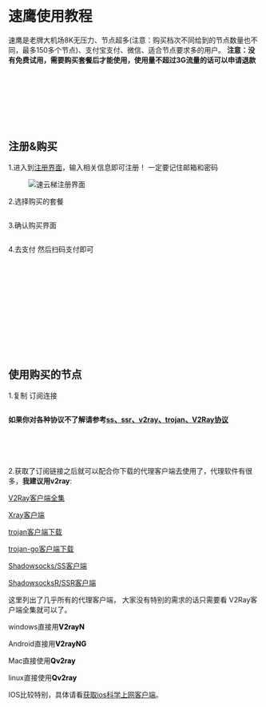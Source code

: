 # 速鹰使用教程  



<!-- wp:paragraph -->
<p>速鹰是老牌大机场8K无压力、节点超多(注意：购买档次不同给到的节点数量也不同，最多150多个节点)、支付宝支付、微信、适合节点要求多的用户。 <strong>注意：没有免费试用，需要购买套餐后才能使用，使用量不超过3G流量的话可以申请退款</strong></p>
<!-- /wp:paragraph -->

<!-- wp:spacer {"height":"70px"} -->
<div style="height:70px" aria-hidden="true" class="wp-block-spacer"></div>
<!-- /wp:spacer -->

<br>
<br>

<!-- wp:heading -->
<h2><strong>注册&amp;购买</strong></h2>
<!-- /wp:heading -->

<!-- wp:paragraph -->
<p>1.进入到<a href="https://suying0000.com/auth/register?code=qiyY" target="_blank" rel="noreferrer noopener">注册界面</a>，输入相关信息即可注册！ 一定要记住邮箱和密码</p>
<!-- /wp:paragraph -->

<!-- wp:image {"id":3616,"sizeSlug":"full","linkDestination":"none"} -->
<figure class="wp-block-image size-full"><img src="https://www.xiaoglt.top/wp-content/uploads/2022/09/速云梯注册界面.png" alt="速云梯注册界面" class="wp-image-3616"/></figure>
<!-- /wp:image -->

<!-- wp:paragraph -->
<p>2.选择购买的套餐</p>
<!-- /wp:paragraph -->

<!-- wp:image {"id":3618,"sizeSlug":"large","linkDestination":"none"} -->
<figure class="wp-block-image size-large"><img src="https://www.xiaoglt.top/wp-content/uploads/2022/09/速云梯购买界面2-1024x494.png" alt="" class="wp-image-3618"/></figure>
<!-- /wp:image -->

<!-- wp:paragraph -->
<p>3.确认购买界面</p>
<!-- /wp:paragraph -->

<!-- wp:image {"id":3619,"sizeSlug":"large","linkDestination":"none"} -->
<figure class="wp-block-image size-large"><img src="https://www.xiaoglt.top/wp-content/uploads/2022/09/速运梯购买确认界面-1024x485.png" alt="" class="wp-image-3619"/></figure>
<!-- /wp:image -->

<!-- wp:paragraph -->
<p>4.去支付 然后扫码支付即可</p>
<!-- /wp:paragraph -->

<!-- wp:image {"id":3620,"sizeSlug":"full","linkDestination":"none"} -->
<figure class="wp-block-image size-full"><img src="https://www.xiaoglt.top/wp-content/uploads/2022/09/速运梯-去支付.png" alt="" class="wp-image-3620"/></figure>
<!-- /wp:image -->

<!-- wp:spacer -->
<div style="height:100px" aria-hidden="true" class="wp-block-spacer"></div>
<!-- /wp:spacer -->

<br>
<br>
<br>
<br>

<!-- wp:heading -->
<h2><strong>使用购买的节点</strong></h2>
<!-- /wp:heading -->

<!-- wp:paragraph -->
<p>1.复制 订阅连接</p>
<!-- /wp:paragraph -->

<!-- wp:image {"id":3622,"sizeSlug":"large","linkDestination":"none"} -->
<figure class="wp-block-image size-large"><img src="https://www.xiaoglt.top/wp-content/uploads/2022/09/复制订阅连接-1024x520.png" alt="" class="wp-image-3622"/></figure>
<!-- /wp:image -->

<!-- wp:paragraph -->
<p><strong>如果你对各种协议不了解请参考<a href="https://www.xiaoglt.top/?p=3625" target="_blank" rel="noreferrer noopener">ss、ssr、v2ray、trojan、V2Ray协议</a></strong></p>
<!-- /wp:paragraph -->

<!-- wp:spacer {"height":"55px"} -->
<div style="height:55px" aria-hidden="true" class="wp-block-spacer"></div>
<!-- /wp:spacer -->

<!-- wp:paragraph -->
<p>2.获取了订阅链接之后就可以配合你下载的代理客户端去使用了，代理软件有很多，<strong>我建议用v2ray</strong>:</p>
<!-- /wp:paragraph -->

<!-- wp:paragraph -->
<p><a href="https://www.xiaoglt.top/?p=73">V2Ray客户端全集</a></p>
<!-- /wp:paragraph -->

<!-- wp:paragraph -->
<p><a href="https://www.xiaoglt.top/?p=62#xray-client">Xray客户端</a></p>
<!-- /wp:paragraph -->

<!-- wp:paragraph -->
<p><a href="https://www.xiaoglt.top/?p=134" target="_blank" rel="noreferrer noopener">trojan客户端下载</a></p>
<!-- /wp:paragraph -->

<!-- wp:paragraph -->
<p><a href="https://www.xiaoglt.top/?p=163" target="_blank" rel="noreferrer noopener">trojan-go客户端下载</a></p>
<!-- /wp:paragraph -->

<!-- wp:paragraph -->
<p><a href="https://www.xiaoglt.top/?p=143" target="_blank" rel="noreferrer noopener">Shadowsocks/SS客户端</a></p>
<!-- /wp:paragraph -->

<!-- wp:paragraph -->
<p><a href="https://www.xiaoglt.top/?p=153">ShadowsocksR/SSR客户端</a></p>
<!-- /wp:paragraph -->

<!-- wp:paragraph -->
<p>这里列出了几乎所有的代理客户端， 大家没有特别的需求的话只需要看 V2Ray客户端全集就可以了。</p>
<!-- /wp:paragraph -->

<!-- wp:paragraph -->
<p>windows直接用<strong><mark style="background-color:rgba(0, 0, 0, 0)" class="has-inline-color has-vivid-red-color">V2rayN</mark></strong></p>
<!-- /wp:paragraph -->

<!-- wp:paragraph -->
<p>Android直接用<strong><mark style="background-color:rgba(0, 0, 0, 0)" class="has-inline-color has-vivid-red-color">V2rayNG</mark></strong></p>
<!-- /wp:paragraph -->

<!-- wp:paragraph -->
<p>Mac直接使用<strong><mark style="background-color:rgba(0, 0, 0, 0)" class="has-inline-color has-vivid-red-color">Qv2ray</mark></strong></p>
<!-- /wp:paragraph -->

<!-- wp:paragraph -->
<p>linux直接使用<strong><mark style="background-color:rgba(0, 0, 0, 0)" class="has-inline-color has-vivid-red-color">Qv2ray</mark></strong></p>
<!-- /wp:paragraph -->

<!-- wp:paragraph -->
<p>IOS比较特别，具体请看<a href="https://www.xiaoglt.top/?p=138">获取ios科学上网客户端</a>。</p>
<!-- /wp:paragraph -->

<!-- wp:spacer -->
<div style="height:100px" aria-hidden="true" class="wp-block-spacer"></div>
<!-- /wp:spacer -->

<!-- wp:paragraph -->
<p></p>
<!-- /wp:paragraph -->
